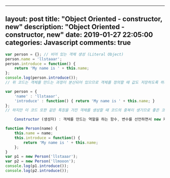  ---
layout: post
title:  "Object Oriented - constructor, new"
description: "Object Oriented - constructor, new"
date:   2019-01-27 22:05:00
categories: Javascript
comments: true
---
```javascript
var person = {}; // 비어 있는 객체 생성 (Literal Object)
person.name = 'llstaaar';
person.introduce = function() {
    return 'My name is ' + this.name;
};
console.log(person.introduce());
// 위 코드는 객체를 만드는 과정이 분산되어 있으므로 객체를 정의할 때 값도 저장하도록 하자.

var person = {
    'name' : 'llstaaar',
    'introduce' : function() { return 'My name is ' + this.name; }
};
// 하지만 이 코드 또한 같은 특징을 가진 객체를 생성할 때 코드의 중복이 생기므로 좋은 코드는 아니다.

    Constructor (생성자) : 객체를 만드는 역할을 하는 함수, 변수를 선언하면서 new 키워드를 붙여주면 함수가 객체의 생성자로 사용되는 것을 알 수 있다.

function Person(name) {
    this.name = name;
    this.introduce = function() {
        return 'My name is ' + this.name;
    };
}
var p1 = new Person('llstaaar');
var p2 = new Person('llmooon');
console.log(p1.introduce());
console.log(p2.introduce());
```